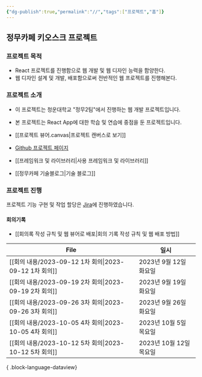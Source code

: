 ```yaml
---
{"dg-publish":true,"permalink":"//","tags":["프로젝트","홈"]}
---
```


## 정무카페 키오스크 프로젝트
### 프로젝트 목적
+ React 프로젝트를 진행함으로 웹 개발 및 웹 디자인 능력을 함양한다.
+ 웹 디자인 설계 및 개발, 배포함으로써 전반적인 웹 프로젝트를 진행해본다.

### 프로젝트 소개
+ 이 프로젝트는 청운대학교 "정무2팀"에서 진행하는 웹 개발 프로젝트입니다.
+ 본 프로젝트는 React App에 대한 학습 및 연습에 중점을 둔 프로젝트입니다.

+ [[프로젝트 뷰어.canvas|프로젝트 캔버스로 보기]]
+ [Github 프로젝트 페이지](https://github.com/jungmusil-yee-team)
+ [[프레임워크 및 라이브러리\|사용 프레임워크 및 라이브러리]]
+ [[정무카페 기술블로그\|기술 블로그]]

### 프로젝트 진행
프로젝트 기능 구현 및 작업 할당은 [Jira](https://www.atlassian.com/ko/software/jira)에 진행하였습니다.

#### 회의기록
+ [[회의록 작성 규칙 및 웹 뷰어로 배포\|회의 기록 작성 규칙 및 웹 배포 방법]]

| File                                            | 일시                |
| ----------------------------------------------- | ----------------- |
| [[회의 내용/2023-09-12 1차 회의\|2023-09-12 1차 회의]] | 2023년 9월 12일 화요일  |
| [[회의 내용/2023-09-19 2차 회의\|2023-09-19 2차 회의]] | 2023년 9월 19일 화요일  |
| [[회의 내용/2023-09-26 3차 회의\|2023-09-26 3차 회의]] | 2023년 9월 26일 화요일  |
| [[회의 내용/2023-10-05 4차 회의\|2023-10-05 4차 회의]] | 2023년 10월 5일 목요일  |
| [[회의 내용/2023-10-12 5차 회의\|2023-10-12 5차 회의]] | 2023년 10월 12일 목요일 |

{ .block-language-dataview}
